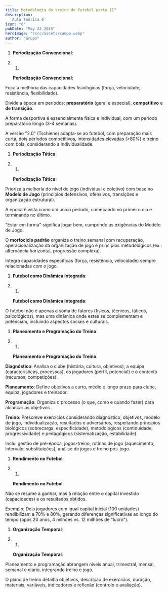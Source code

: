 ```yaml
---
title: Metodologia do treino do futebol parte II"
description:
  'Aula Teórica 6'
icon: "6"
pubDate: "May 23 2025"
heroImage: "/src/assets/campo.webp"
author: "Grupo"
---
```


1. **Periodização Convencional**:

1. 1.
    
    **Periodização Convencional**:
    

Foca a melhoria das capacidades fisiológicas (força, velocidade, resistência, flexibilidade).

Divide a época em períodos: **preparatório** (geral e especial), **competitivo** e **de transição**.

A forma desportiva é essencialmente física e individual, com um período preparatório longo (3-4 semanas).

A versão "2.0" (Tschiene) adapta-se ao futebol, com preparação mais curta, dois períodos competitivos, intensidades elevadas (>80%) e treino com bola, considerando a individualidade.

1. **Periodização Tática**:

1. 1.
    
    **Periodização Tática**:
    

Prioriza a melhoria do nível de jogo (individual e coletivo) com base no **Modelo de Jogo** (princípios defensivos, ofensivos, transições e organização estrutural).

A época é vista como um único período, começando no primeiro dia e terminando no último.

"Estar em forma" significa jogar bem, cumprindo as exigências do Modelo de Jogo.

O **morfociclo padrão** organiza o treino semanal com recuperação, operacionalização da organização de jogo e princípios metodológicos (ex.: alternância horizontal, progressão complexa).

Integra capacidades específicas (força, resistência, velocidade) sempre relacionadas com o jogo.

1. **Futebol como Dinâmica Integrada**:

1. 1.
    
    **Futebol como Dinâmica Integrada**:
    

O futebol não é apenas a soma de fatores (físicos, técnicos, táticos, psicológicos), mas uma dinâmica onde estes se complementam e potenciam, incluindo aspectos sociais e culturais.

1. **Planeamento e Programação do Treino**:

1. 1.
    
    **Planeamento e Programação do Treino**:
    

**Diagnóstico**: Analisa o clube (história, cultura, objetivos), a equipa (características, processos), os jogadores (perfil, potencial) e o contexto (recursos, competições).

**Planeamento**: Define objetivos a curto, médio e longo prazo para clube, equipa, jogadores e treinador.

**Programação**: Organiza o processo (o que, como e quando fazer) para alcançar os objetivos.

**Treino**: Prescreve exercícios considerando diagnóstico, objetivos, modelo de jogo, individualização, resultados e adversários, respeitando princípios biológicos (sobrecarga, especificidade), metodológicos (continuidade, progressividade) e pedagógicos (sistematização, estabilidade).

Inclui gestão de pré-época, jogos-treino, rotinas de jogo (aquecimento, intervalo, substituições), análise de jogos e treino pós-jogo.

1. **Rendimento no Futebol**:

1. 1.
    
    **Rendimento no Futebol**:
    

Não se resume a ganhar, mas à relação entre o capital investido (capacidades) e os resultados obtidos.

Exemplo: Dois jogadores com igual capital inicial (100 unidades) rendibilizam a 70% e 80%, gerando diferenças significativas ao longo do tempo (após 20 anos, 4 milhões vs. 12 milhões de "lucro").

1. **Organização Temporal**:

1. 1.
    
    **Organização Temporal**:
    

Planeamento e programação abrangem níveis anual, trimestral, mensal, semanal e diário, integrando treino e jogo.

O plano de treino detalha objetivos, descrição de exercícios, duração, materiais, variáveis, indicadores e reflexão (controlo e avaliação).